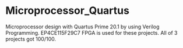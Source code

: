 # Microprocessor_Quartus
Microprocessor design with Quartus Prime 20.1 by using Verilog Programming. EP4CE115F29C7 FPGA is used for these projects. All of 3 projects got 100/100.
